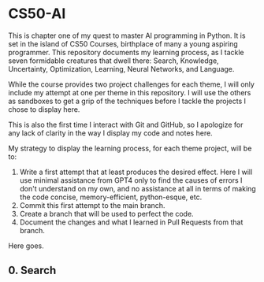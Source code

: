 # CS50-AI
This is chapter one of my quest to master AI programming in Python. It is set in the island of CS50 Courses, birthplace of many a young aspiring programmer. This repository documents my learning process, as I tackle seven formidable creatures that dwell there: Search, Knowledge, Uncertainty, Optimization, Learning, Neural Networks, and Language.

While the course provides two project challenges for each theme, I will only include my attempt at one per theme in this repository. I will use the others as sandboxes to get a grip of the techniques before I tackle the projects I chose to display here.

This is also the first time I interact with Git and GitHub, so I apologize for any lack of clarity in the way I display my code and notes here.

My strategy to display the learning process, for each theme project, will be to:
  1) Write a first attempt that at least produces the desired effect. Here I will use minimal assistance from GPT4 only to find the causes of errors I don't understand on my own, and no assistance at all in terms of making the code concise, memory-efficient, python-esque, etc.
  2) Commit this first attempt to the main branch.
  3) Create a branch that will be used to perfect the code.
  4) Document the changes and what I learned in Pull Requests from that branch.

Here goes.

## 0. Search

